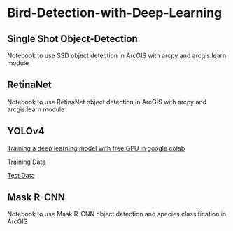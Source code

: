 # Bird-Detection-with-Deep-Learning

## Single Shot Object-Detection

Notebook to use SSD object detection in ArcGIS with arcpy and arcgis.learn module

## RetinaNet

Notebook to use RetinaNet object detection in ArcGIS with arcpy and arcgis.learn module

## YOLOv4

[Training a deep learning model with free GPU in google colab](https://github.com/jona159/Bird-Detection-with-Deep-Learning/tree/main/yolov4_colab)

[Training Data](https://drive.google.com/file/d/19qVw5mIm2I72W0-YS62nJb_6OSDeRgRk/view?usp=sharing)

[Test Data](https://drive.google.com/file/d/1Hbe81PaTQ7DlPAgAtUfT5b6IJnLZDZfG/view?usp=sharing)

## Mask R-CNN

Notebook to use Mask R-CNN object detection and species classification in ArcGIS
